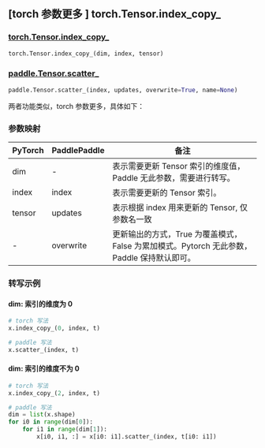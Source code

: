 ## [torch 参数更多 ] torch.Tensor.index_copy_

### [torch.Tensor.index_copy_](https://pytorch.org/docs/stable/generated/torch.Tensor.index_copy_.html?highlight=index_copy_#torch.Tensor.index_copy_)

```python
torch.Tensor.index_copy_(dim, index, tensor)
```

### [paddle.Tensor.scatter_](https://www.paddlepaddle.org.cn/documentation/docs/zh/api/paddle/Tensor_cn.html#id17)

```python
paddle.Tensor.scatter_(index, updates, overwrite=True, name=None)
```

两者功能类似，torch 参数更多，具体如下：
### 参数映射
| PyTorch | PaddlePaddle | 备注                        |
|---------|--------------|---------------------------|
| dim     | -            | 表示需要更新 Tensor 索引的维度值， Paddle 无此参数，需要进行转写。 |
| index   | index          | 表示需要更新的 Tensor 索引。 |
| tensor  | updates          | 表示根据 index 用来更新的 Tensor, 仅参数名一致 |
| -       | overwrite          | 更新输出的方式，True 为覆盖模式，False 为累加模式。Pytorch 无此参数，Paddle 保持默认即可。 |


### 转写示例
#### dim: 索引的维度为 0
```python
# torch 写法
x.index_copy_(0, index, t)

# paddle 写法
x.scatter_(index, t)
```
#### dim: 索引的维度不为 0
```python
# torch 写法
x.index_copy_(2, index, t)

# paddle 写法
dim = list(x.shape)
for i0 in range(dim[0]):
    for i1 in range(dim[1]):
        x[i0, i1, :] = x[i0: i1].scatter_(index, t[i0: i1])
```
